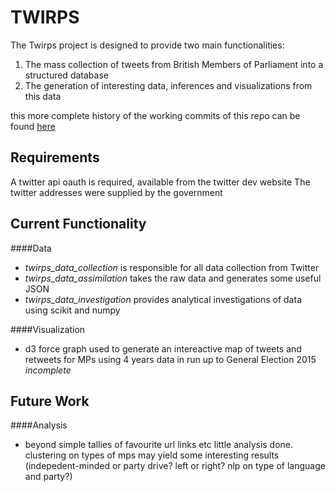 TWIRPS
======

The Twirps project is designed to provide two main functionalities:

1. The mass collection of tweets from British Members of Parliament into a structured database
2. The generation of interesting data, inferences and visualizations from this data


this more complete history of the working commits of this repo can be found [here](https://github.com/condnsdmatters/archipelago)

Requirements
------------
A twitter api oauth is required, available from the twitter dev website
The twitter addresses were supplied by the government

Current Functionality
---------------------

####Data 
+ *twirps_data_collection* is responsible for all data collection from Twitter
+ *twirps_data_assimilation* takes the raw data and generates some useful JSON
+ *twirps_data_investigation* provides analytical investigations of data using scikit and numpy

####Visualization
+ d3 force graph used to generate an intereactive map of tweets and retweets for MPs using 4 years data in run up to General Election 2015 *incomplete*

Future Work
---------------
####Analysis
+ beyond simple tallies of favourite url links etc little analysis done. clustering on types of mps may yield some interesting results (indepedent-minded or party drive? left or right? nlp on type of language and party?)